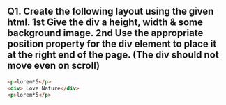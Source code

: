 ## Q1. Create the following layout using the given html. 1st Give the div a height, width & some background image. 2nd Use the appropriate position property for the div element to place it at the right end of the page. (The div should not move even on scroll)
```html
<p>lorem*5</p>
<div> Love Nature</div>
<p>lorem*5</p>
```